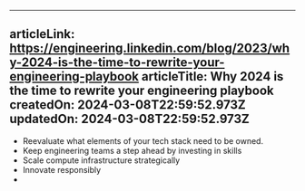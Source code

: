 -----------------------
articleLink: https://engineering.linkedin.com/blog/2023/why-2024-is-the-time-to-rewrite-your-engineering-playbook
articleTitle: Why 2024 is the time to rewrite your engineering playbook
createdOn: 2024-03-08T22:59:52.973Z
updatedOn: 2024-03-08T22:59:52.973Z
-----------------------

- Reevaluate what elements of your tech stack need to be owned.
- Keep engineering teams a step ahead by investing in skills
- Scale compute infrastructure strategically
- Innovate responsibly
- 